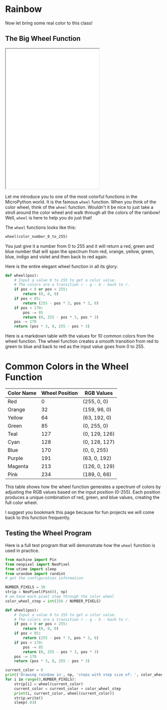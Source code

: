 # Rainbow

Now let bring some real color to this class!

## The Big Wheel Function

<iframe src="../../sims/color-wheel/main.html" height="450" scrolling="no"></iframe>

Let me introduce you to one of the most colorful functions
in the MicroPython world.  It is the famous `wheel` function.
When you think of the color wheel, think of the `wheel` function.
Wouldn't it be nice to just take a stroll around the color wheel
and walk through all the colors of the rainbow!  Well, `wheel` is here to help you do just that!

The `wheel` functions looks like this:

```py
wheel(color_number_0_to_255)
```
You just give it a number from 0 to 255 and it will return
a red, green and blue number that will span the spectrum from
red, orange, yellow, green, blue, indigo and violet and then
back to red again.

Here is the entire elegant wheel function in all its glory:

```py
def wheel(pos):
    # Input a value 0 to 255 to get a color value.
    # The colors are a transition r - g - b - back to r.
    if pos < 0 or pos > 255:
        return (0, 0, 0)
    if pos < 85:
        return (255 - pos * 3, pos * 3, 0)
    if pos < 170:
        pos -= 85
        return (0, 255 - pos * 3, pos * 3)
    pos -= 170
    return (pos * 3, 0, 255 - pos * 3)
```

Here is a markdown table with the values for 10 common colors from the wheel function. The wheel function creates a smooth transition from red to green to blue and back to red as the input value goes from 0 to 255.

# Common Colors in the Wheel Function

| Color Name | Wheel Position | RGB Values |
|------------|----------------|------------|
| Red        | 0              | (255, 0, 0) |
| Orange     | 32             | (159, 96, 0) |
| Yellow     | 64             | (63, 192, 0) |
| Green      | 85             | (0, 255, 0) |
| Teal       | 127            | (0, 129, 126) |
| Cyan       | 128            | (0, 128, 127) |
| Blue       | 170            | (0, 0, 255) |
| Purple     | 191            | (63, 0, 192) |
| Magenta    | 213            | (126, 0, 129) |
| Pink       | 234            | (189, 0, 66) |

This table shows how the wheel function generates a spectrum of colors by adjusting the RGB values based on the input position (0-255). Each position produces a unique combination of red, green, and blue values, creating the full color wheel.

I suggest you bookmark this page because for fun projects
we will come back to this function frequently.

## Testing the Wheel Program

Here is a full test program that will demonstrate how the `wheel` function is used in practice.

```py
from machine import Pin
from neopixel import NeoPixel
from utime import sleep
from urandom import randint
# get the configuration information

NUMBER_PIXELS = 30
strip = NeoPixel(Pin(0), np)
# we have each pixel step through the color wheel
color_wheel_step = int(256 / NUMBER_PIXELS)

def wheel(pos):
    # Input a value 0 to 255 to get a color value.
    # The colors are a transition r - g - b - back to r.
    if pos < 0 or pos > 255:
        return (0, 0, 0)
    if pos < 85:
        return (255 - pos * 3, pos * 3, 0)
    if pos < 170:
        pos -= 85
        return (0, 255 - pos * 3, pos * 3)
    pos -= 170
    return (pos * 3, 0, 255 - pos * 3)

current_color = 0
print('Drawing rainbow in', np, 'steps with step size of: ', color_wheel_step)
for i in range(0,NUMBER_PIXELS):
    strip[i] = wheel(current_color)
    current_color = current_color + color_wheel_step
    print(i, current_color, wheel(current_color))
    strip.write()
    sleep(.03)
```